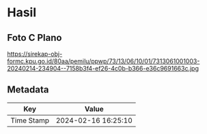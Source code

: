 # Hasil

## Foto C Plano

https://sirekap-obj-formc.kpu.go.id/80aa/pemilu/ppwp/73/13/06/10/01/7313061001003-20240214-234904--7158b3f4-ef26-4c0b-b366-e36c9691663c.jpg


## Metadata

| Key        | Value               |
| ---------- | ------------------- |
| Time Stamp | 2024-02-16 16:25:10 |



